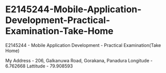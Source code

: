 # E2145244-Mobile-Application-Development-Practical-Examination-Take-Home
E2145244 - Mobile Application Development - Practical Examination(Take Home)

My Address - 206, Galkanuwa Road, Gorakana, Panadura
Longitude - 6.762668
Lattitude - 79.908593
